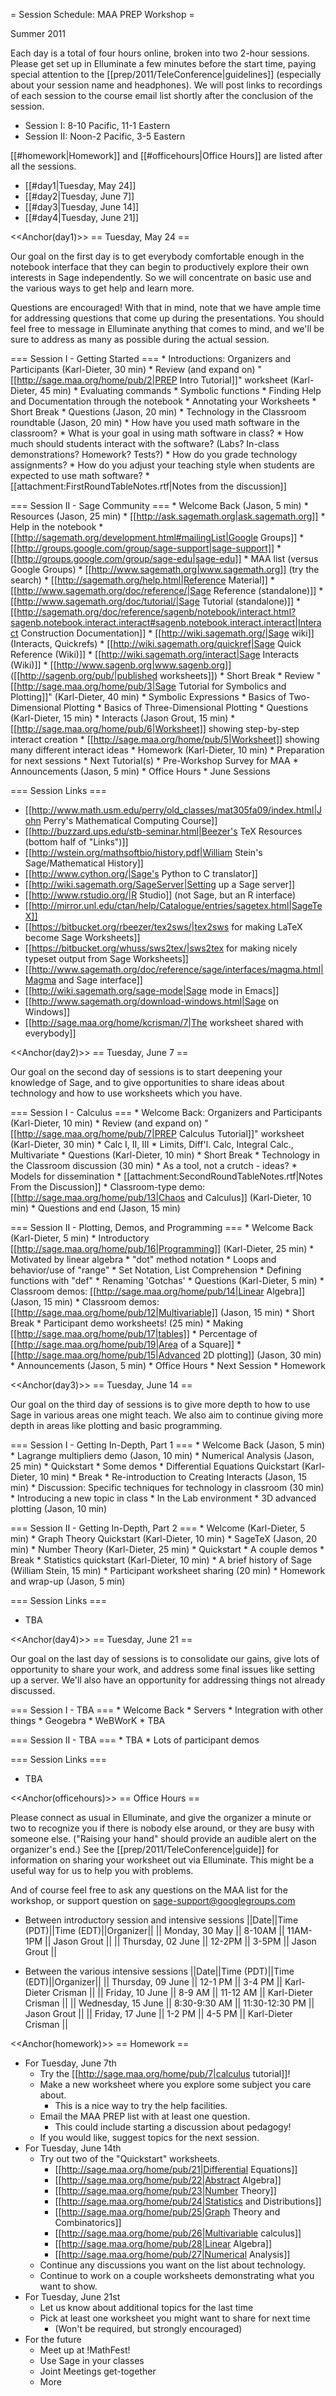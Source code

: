= Session Schedule: MAA PREP Workshop =

Summer 2011

Each day is a total of four hours online, broken into two 2-hour sessions.  Please get set up in Elluminate a few minutes before the start time, paying special attention to the [[prep/2011/TeleConference|guidelines]] (especially about your session name and headphones).  We will post links to recordings of each session to the course email list shortly after the conclusion of the session.

  * Session I:  8-10 Pacific, 11-1 Eastern
  * Session II:  Noon-2 Pacific, 3-5 Eastern

[[#homework|Homework]] and [[#officehours|Office Hours]] are listed after all the sessions.

  * [[#day1|Tuesday, May 24]]
  * [[#day2|Tuesday, June 7]]
  * [[#day3|Tuesday, June 14]]
  * [[#day4|Tuesday, June 21]]

<<Anchor(day1)>>
== Tuesday, May 24 ==

Our goal on the first day is to get everybody comfortable enough in the notebook interface that they can begin to productively explore their own interests in Sage independently.  So we will concentrate on basic use and the various ways to get help and learn more.  

Questions are encouraged!  With that in mind, note that we have ample time for addressing questions that come up during the presentations.  You should feel free to message in Elluminate anything that comes to mind, and we'll be sure to address as many as possible during the actual session.

=== Session I - Getting Started ===
    * Introductions: Organizers and Participants (Karl-Dieter, 30 min)
    * Review (and expand on) "[[http://sage.maa.org/home/pub/2|PREP Intro Tutorial]]" worksheet (Karl-Dieter, 45 min)
      * Evaluating commands
      * Symbolic functions
      * Finding Help and Documentation through the notebook
      * Annotating your Worksheets
    * Short Break
    * Questions (Jason, 20 min)
    * Technology in the Classroom roundtable (Jason, 20 min)
       * How have you used math software in the classroom?
       * What is your goal in using math software in class?
       * How much should students interact with the software? (Labs? In-class demonstrations?  Homework? Tests?)
       * How do you grade technology assignments?
       * How do you adjust your teaching style when students are expected to use math software?
       * [[attachment:FirstRoundTableNotes.rtf|Notes from the discussion]]

=== Session II - Sage Community ===
    * Welcome Back (Jason, 5 min)
    * Resources (Jason, 25 min)
      * [[http://ask.sagemath.org|ask.sagemath.org]]
      * Help in the notebook
      * [[http://sagemath.org/development.html#mailingList|Google Groups]]
        * [[http://groups.google.com/group/sage-support|sage-support]]
        * [[http://groups.google.com/group/sage-edu|sage-edu]]
      * MAA list (versus Google Groups)
      * [[http://www.sagemath.org|www.sagemath.org]] (try the search)
        * [[http://sagemath.org/help.html|Reference Material]]
        * [[http://www.sagemath.org/doc/reference/|Sage Reference (standalone)]]
        * [[http://www.sagemath.org/doc/tutorial/|Sage Tutorial (standalone)]]
        * [[http://sagemath.org/doc/reference/sagenb/notebook/interact.html?sagenb.notebook.interact.interact#sagenb.notebook.interact.interact|Interact Construction Documentation]]
      * [[http://wiki.sagemath.org/|Sage wiki]] (Interacts, Quickrefs)
        * [[http://wiki.sagemath.org/quickref|Sage Quick Reference (Wiki)]]
        * [[http://wiki.sagemath.org/interact|Sage Interacts (Wiki)]]
      * [[http://www.sagenb.org|www.sagenb.org]] ([[http://sagenb.org/pub/|published worksheets]])
    * Short Break
    * Review "[[http://sage.maa.org/home/pub/3|Sage Tutorial for Symbolics and Plotting]]" (Karl-Dieter, 40 min)
      * Symbolic Expressions
      * Basics of Two-Dimensional Plotting 
      * Basics of Three-Dimensional Plotting 
    * Questions (Karl-Dieter, 15 min)
    * Interacts (Jason Grout, 15 min)
      * [[http://sage.maa.org/home/pub/6|Worksheet]] showing step-by-step interact creation
      * [[http://sage.maa.org/home/pub/5|Worksheet]] showing many different interact ideas
    * Homework (Karl-Dieter, 10 min) 
      * Preparation for next sessions 
      * Next Tutorial(s)
      * Pre-Workshop Survey for MAA
    * Announcements (Jason, 5 min)
      * Office Hours 
      * June Sessions

=== Session Links ===

  * [[http://www.math.usm.edu/perry/old_classes/mat305fa09/index.html|John Perry's Mathematical Computing Course]]
  * [[http://buzzard.ups.edu/stb-seminar.html|Beezer's TeX Resources (bottom half of "Links")]]
  * [[http://wstein.org/mathsoftbio/history.pdf|William Stein's Sage/Mathematical History]]
  * [[http://www.cython.org/|Sage's Python to C translator]]
  * [[http://wiki.sagemath.org/SageServer|Setting up a Sage server]]
  * [[http://www.rstudio.org/|R Studio]] (not Sage, but an R interface)
  * [[http://mirror.unl.edu/ctan/help/Catalogue/entries/sagetex.html|SageTeX]]
  * [[https://bitbucket.org/rbeezer/tex2sws/|tex2sws for making LaTeX become Sage Worksheets]]
  * [[https://bitbucket.org/whuss/sws2tex/|sws2tex for making nicely typeset output from Sage Worksheets]]
  * [[http://www.sagemath.org/doc/reference/sage/interfaces/magma.html|Magma and Sage interface]]
  * [[http://wiki.sagemath.org/sage-mode|Sage mode in Emacs]]
  * [[http://www.sagemath.org/download-windows.html|Sage on Windows]]
  * [[http://sage.maa.org/home/kcrisman/7|The worksheet shared with everybody]]
 
<<Anchor(day2)>>
== Tuesday, June 7 ==

Our goal on the second day of sessions is to start deepening your knowledge of Sage, and to give opportunities to share ideas about technology and how to use worksheets which you have.

=== Session I - Calculus ===
    * Welcome Back: Organizers and Participants (Karl-Dieter, 10 min)
    * Review (and expand on) "[[http://sage.maa.org/home/pub/7|PREP Calculus Tutorial]]" worksheet (Karl-Dieter, 30 min)
      * Calc I, II, III
      * Limits, Diff'l. Calc, Integral Calc., Multivariate
    * Questions (Karl-Dieter, 10 min)
    * Short Break
    * Technology in the Classroom discussion (30 min)
       * As a tool, not a crutch - ideas?
       * Models for dissemination
       * [[attachment:SecondRoundTableNotes.rtf|Notes From the Discussion]]
    * Classroom-type demo: [[http://sage.maa.org/home/pub/13|Chaos and Calculus]] (Karl-Dieter, 10 min)
    * Questions and end (Jason, 15 min)

=== Session II - Plotting, Demos, and Programming ===
    * Welcome Back (Karl-Dieter, 5 min)
    * Introductory [[http://sage.maa.org/home/pub/16|Programming]] (Karl-Dieter, 25 min)
       * Motivated by linear algebra
       * "dot" method notation
       * Loops and behavior/use of "range"
       * Set Notation, List Comprehension
       * Defining functions with "def"
       * Renaming 'Gotchas'
    * Questions (Karl-Dieter, 5 min)
    * Classroom demos: [[http://sage.maa.org/home/pub/14|Linear Algebra]] (Jason, 15 min)
    * Classroom demos: [[http://sage.maa.org/home/pub/12|Multivariable]] (Jason, 15 min)
    * Short Break
    * Participant demo worksheets! (25 min)
      * Making [[http://sage.maa.org/home/pub/17|tables]]
      * Percentage of [[http://sage.maa.org/home/pub/19|Area of a Square]]
    * [[http://sage.maa.org/home/pub/15|Advanced 2D plotting]] (Jason, 30 min)
    * Announcements (Jason, 5 min)
      * Office Hours 
      * Next Session
      * Homework

<<Anchor(day3)>>
== Tuesday, June 14 ==

Our goal on the third day of sessions is to give more depth to how to use Sage in various areas one might teach.  We also aim to continue giving more depth in areas like plotting and basic programming.

=== Session I - Getting In-Depth, Part 1 ===
    * Welcome Back (Jason, 5 min)
    * Lagrange multipliers demo (Jason, 10 min)
    * Numerical Analysis (Jason, 25 min)
      * Quickstart
      * Some demos
    * Differential Equations Quickstart (Karl-Dieter, 10 min)
    * Break
    * Re-introduction to Creating Interacts (Jason, 15 min)
    * Discussion: Specific techniques for technology in classroom (30 min)
      * Introducing a new topic in class
      * In the Lab environment
    * 3D advanced plotting (Jason, 10 min)

=== Session II - Getting In-Depth, Part 2 ===
    * Welcome (Karl-Dieter, 5 min)
    * Graph Theory Quickstart (Karl-Dieter, 10 min)
    * SageTeX (Jason, 20 min)
    * Number Theory (Karl-Dieter, 25 min)
      * Quickstart
      * A couple demos
    * Break
    * Statistics quickstart (Karl-Dieter, 10 min)
    * A brief history of Sage (William Stein, 15 min)
    * Participant worksheet sharing (20 min)
    * Homework and wrap-up (Jason, 5 min)


=== Session Links ===

  * TBA


<<Anchor(day4)>>
== Tuesday, June 21 ==

Our goal on the last day of sessions is to consolidate our gains, give lots of opportunity to share your work, and address some final issues like setting up a server.  We'll also have an opportunity for addressing things not already discussed.

=== Session I - TBA ===
    * Welcome Back
    * Servers
    * Integration with other things
      * Geogebra
      * WeBWorK
    * TBA

=== Session II - TBA ===
    * TBA
    * Lots of participant demos


=== Session Links ===

  * TBA


<<Anchor(officehours)>>
== Office Hours ==

Please connect as usual in Elluminate, and give the organizer a minute or two to recognize you if there is nobody else around, or they are busy with someone else.  ("Raising your hand" should provide an audible alert on the organizer's end.)  See the [[prep/2011/TeleConference|guide]] for information on sharing your worksheet out via Elluminate.  This might be a useful way for us to help you with problems.

And of course feel free to ask any questions on the MAA list for the workshop, or support question on sage-support@googlegroups.com

 * Between introductory session and intensive sessions
||Date||Time (PDT)||Time (EDT)||Organizer||
|| Monday, 30 May || 8-10AM || 11AM-1PM || Jason Grout ||
|| Thursday, 02 June || 12-2PM || 3-5PM || Jason Grout ||

 * Between the various intensive sessions
||Date||Time (PDT)||Time (EDT)||Organizer||
|| Thursday, 09 June || 12-1 PM || 3-4 PM || Karl-Dieter Crisman ||
|| Friday, 10 June || 8-9 AM || 11-12 AM || Karl-Dieter Crisman ||
|| Wednesday, 15 June || 8:30-9:30 AM || 11:30-12:30 PM || Jason Grout ||
|| Friday, 17 June || 1-2 PM || 4-5 PM || Karl-Dieter Crisman ||


<<Anchor(homework)>>
== Homework ==

  * For Tuesday, June 7th
    * Try the [[http://sage.maa.org/home/pub/7|calculus tutorial]]!
    * Make a new worksheet where you explore some subject you care about.
      * This is a nice way to try the help facilities.
    * Email the MAA PREP list with at least one question.
      * This could include starting a discussion about pedagogy!
    * If you would like, suggest topics for the next session.
  * For Tuesday, June 14th
    * Try out two of the "Quickstart" worksheets.
      * [[http://sage.maa.org/home/pub/21|Differential Equations]]
      * [[http://sage.maa.org/home/pub/22|Abstract Algebra]]
      * [[http://sage.maa.org/home/pub/23|Number Theory]]
      * [[http://sage.maa.org/home/pub/24|Statistics and Distributions]]
      * [[http://sage.maa.org/home/pub/25|Graph Theory and Combinatorics]]
      * [[http://sage.maa.org/home/pub/26|Multivariable calculus]]
      * [[http://sage.maa.org/home/pub/28|Linear Algebra]]
      * [[http://sage.maa.org/home/pub/27|Numerical Analysis]]
    * Continue any discussions you want on the list about technology.
    * Continue to work on a couple worksheets demonstrating what you want to show.
  * For Tuesday, June 21st
    * Let us know about additional topics for the last time
    * Pick at least one worksheet you might want to share for next time
      * (Won't be required, but strongly encouraged)
  * For the future
    * Meet up at !MathFest!
    * Use Sage in your classes
    * Joint Meetings get-together
    * More
